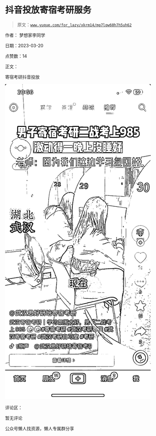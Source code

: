 # 抖音投放寄宿考研服务

> 原文：[`www.yuque.com/for_lazy/xkrm14/mp7lqw60h7h5uh62`](https://www.yuque.com/for_lazy/xkrm14/mp7lqw60h7h5uh62)



作者： 梦想家李同学



日期：2023-03-20



点赞数：14



正文：



寄宿考研抖音投放



![](img/234d8cdd997018ea5dd9f595aa500d86.png)  

评论区：



暂无评论



公众号懒人找资源，懒人专属群分享

</ne-p>